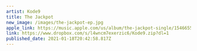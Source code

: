 ```yaml
---
artist: Kode9
title: The Jackpot
new_image: /images/the-jackpot-ep.jpg
apple_link: https://music.apple.com/us/album/the-jackpot-single/1546655849
link: https://www.dropbox.com/s/l4wncm7exerzic6/Kode9.zip?dl=1
published_date: 2021-01-18T20:42:58.817Z
---
```

